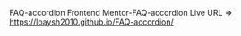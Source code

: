FAQ-accordion
Frontend Mentor-FAQ-accordion Live URL => https://loaysh2010.github.io/FAQ-accordion/
